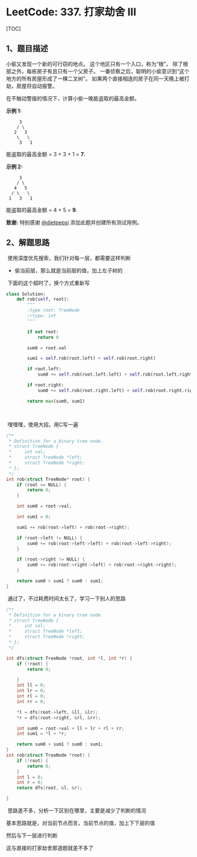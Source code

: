 # LeetCode: 337. 打家劫舍 III

[TOC]



## 1、题目描述

小偷又发现一个新的可行窃的地点。 这个地区只有一个入口，称为“根”。 除了根部之外，每栋房子有且只有一个父房子。 一番侦察之后，聪明的小偷意识到“这个地方的所有房屋形成了一棵二叉树”。 如果两个直接相连的房子在同一天晚上被打劫，房屋将自动报警。

在不触动警报的情况下，计算小偷一晚能盗取的最高金额。

**示例 1:**

```
     3
    / \
   2   3
    \   \ 
     3   1
```

能盗取的最高金额 = 3 + 3 + 1 = **7**.

**示例 2:**

```
     3
    / \
   4   5
  / \   \ 
 1   3   1
```

能盗取的最高金额 = 4 + 5 = **9**.

**致谢:**
特别感谢 [@dietpepsi](https://leetcode.com/discuss/user/dietpepsi) 添加此题并创建所有测试用例。



## 2、解题思路

​	使用深度优先搜索，我们针对每一层，都需要这样判断

- 偷当前层，那么就是当前层的值，加上左子树的



​	下面的这个超时了，换个方式重新写

```python
class Solution:
    def rob(self, root):
        """
        :type root: TreeNode
        :rtype: int
        """

        if not root:
            return 0

        sum0 = root.val

        sum1 = self.rob(root.left) + self.rob(root.right)

        if root.left:
            sum0 += self.rob(root.left.left) + self.rob(root.left.right)

        if root.right:
            sum0 += self.rob(root.right.left) + self.rob(root.right.right)

        return max(sum0, sum1)

```

​	

​	嘿嘿嘿，使用大招，用C写一遍

```c
/**
 * Definition for a binary tree node.
 * struct TreeNode {
 *     int val;
 *     struct TreeNode *left;
 *     struct TreeNode *right;
 * };
 */
int rob(struct TreeNode* root) {
    if (root == NULL) {
        return 0;
    }

    int sum0 = root->val;

    int sum1 = 0;

    sum1 += rob(root->left) + rob(root->right);

    if (root->left != NULL) {
        sum0 += rob(root->left->left) + rob(root->left->right);
    }

    if (root->right != NULL) {
        sum0 += rob(root->right->left) + rob(root->right->right);
    }

    return sum0 > sum1 ? sum0 : sum1;
}
```

​	通过了，不过耗费时间太长了，学习一下别人的思路



```c
/**
 * Definition for a binary tree node.
 * struct TreeNode {
 *     int val;
 *     struct TreeNode *left;
 *     struct TreeNode *right;
 * };
 */

int dfs(struct TreeNode *root, int *l, int *r) {
    if (!root) {
        return 0;

    }
    int ll = 0;
    int lr = 0;
    int rl = 0;
    int rr = 0;

    *l = dfs(root->left, &ll, &lr);
    *r = dfs(root->right, &rl, &rr);

    int sum0 = root->val + ll + lr + rl + rr;
    int sum1 = *l + *r;

    return sum0 > sum1 ? sum0 : sum1;
}
int rob(struct TreeNode *root) {
    if (!root) {
        return 0;
    }
    int l = 0;
    int r = 0;
    return dfs(root, &l, &r);

}
```

​	思路差不多，分析一下区别在哪里，主要是减少了判断的情况



基本思路就是，对当前节点而言，当前节点的值，加上下下层的值

然后与下一层进行判断

这与直接的打家劫舍那道题就差不多了
